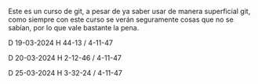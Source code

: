 Este es un curso de git, a pesar de ya saber usar de manera superficial git, como siempre con este curso se verán seguramente cosas que no se sabían, por lo que vale bastante la pena.

D 19-03-2024 H 44-13 / 4-11-47

D 20-03-2024 H 2-12-46 / 4-11-47

D 25-03-2024 H 3-32-24 / 4-11-47
